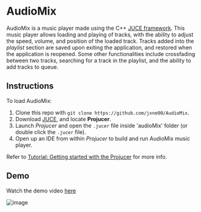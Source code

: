 # AudioMix

AudioMix is a music player made using the C++ [JUCE framework](https://github.com/juce-framework/JUCE). This music player allows loading and playing of tracks, with the ability to adjust the speed, volume, and position of the loaded track. Tracks added into the *playlist* section are saved upon exiting the application, and restored when the application is reopened. Some other functionalities include crossfading between two tracks, searching for a track in the playlist, and the ability to add tracks to queue. 

## Instructions 

To load AudioMix:

1. Clone this repo with `git clone https://github.com/jxne00/AudioMix`.
2. Download [JUCE](https://juce.com/get-juce/download), and locate **Projucer**.
3. Launch *Projucer* and open the `.jucer` file inside 'audioMix' folder (or double click the `.jucer` file).
4. Open up an IDE from within *Projucer* to build and run AudioMix music player.

Refer to [Tutorial: Getting started with the Projucer](https://docs.juce.com/master/tutorial_new_projucer_project.html) for more info.

## Demo 

Watch the demo video [here](https://youtu.be/sc-KKXfUTHE)  

![image](https://user-images.githubusercontent.com/86581908/188299128-7a3f2579-ecc3-475a-ab9e-be0c8b1774ea.png)

